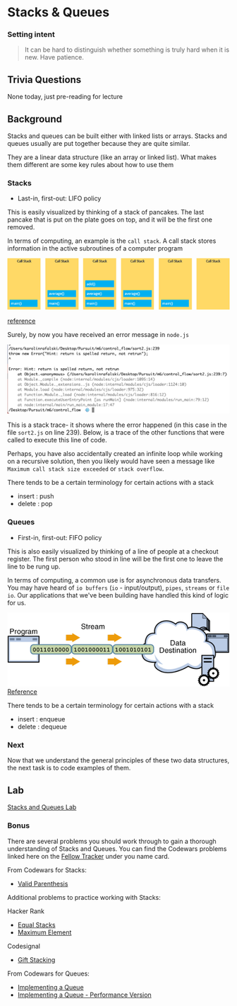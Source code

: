 # Stacks & Queues

### Setting intent

> It can be hard to distinguish whether something is truly hard when it is new. Have patience.

## Trivia Questions

None today, just pre-reading for lecture

## Background

Stacks and queues can be built either with linked lists or arrays. Stacks and queues usually are put together because they are quite similar.

They are a linear data structure (like an array or linked list). What makes them different are some key rules about how to use them

### Stacks

- Last-in, first-out: LIFO policy

This is easily visualized by thinking of a stack of pancakes. The last pancake that is put on the plate goes on top, and it will be the first one removed.

In terms of computing, an example is the `call stack`. A call stack stores information in the active subroutines of a computer program

![call stack javascript example](./assets/JavaScript-Call-Stack.png)

[reference](https://www.seas.upenn.edu/~cis1xx/resources/java/fileIO/introToFileIO.html)

Surely, by now you have received an error message in `node.js`

![](./assets/error-call-stack.png)

This is a stack trace- it shows where the error happened (in this case in the file `sort2.js` on line 239). Below, is a trace of the other functions that were called to execute this line of code.

Perhaps, you have also accidentally created an infinite loop while working on a recursive solution, then you likely would have seen a message like `Maximum call stack size exceeded` or `stack overflow`.

There tends to be a certain terminology for certain actions with a stack

- insert : push
- delete : pop

### Queues

- First-in, first-out: FIFO policy

This is also easily visualized by thinking of a line of people at a checkout register. The first person who stood in line will be the first one to leave the line to be rung up.

In terms of computing, a common use is for asynchronous data transfers. You may have heard of `io buffers` (`io` - input/output), `pipes`, `streams` or `file io`. Our applications that we've been building have handled this kind of logic for us.

![io-outs.gif](./assets/io-outs.gif)
[Reference](https://www.seas.upenn.edu/~cis1xx/resources/java/fileIO/introToFileIO.html)

There tends to be a certain terminology for certain actions with a stack

- insert : enqueue
- delete : dequeue

### Next

Now that we understand the general principles of these two data structures, the next task is to code examples of them.

## Lab

[Stacks and Queues Lab](https://github.com/joinpursuit/m6-stacks-queues-practice)

### Bonus

There are several problems you should work through to gain a thorough understanding of Stacks and Queues. You can find the Codewars problems linked here on the [Fellow Tracker](https://codewars-tracker-fe.herokuapp.com) under you name card.

From Codewars for Stacks:

- [Valid Parenthesis](https://www.codewars.com/kata/valid-parentheses)

Additional problems to practice working with Stacks:

Hacker Rank

- [Equal Stacks](https://www.hackerrank.com/challenges/equal-stacks/problem)
- [Maximum Element](https://www.hackerrank.com/challenges/maximum-element/problem)

Codesignal

- [Gift Stacking](https://app.codesignal.com/challenge/ZQMreaCmFzshtoETf)

From Codewars for Queues:

- [Implementing a Queue](https://www.codewars.com/kata/implementing-a-queue)
- [Implementing a Queue - Performance Version](https://www.codewars.com/kata/implementing-a-queue-performance-version)
